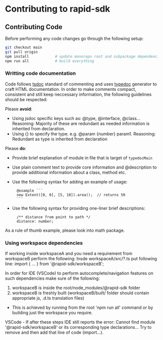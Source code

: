 # Contributing to rapid-sdk

## Contributing Code

Before performing any code changes go through the following setup:

```bash
git checkout main
git pull origin
npm install            # update monorepo root and subpackage dependencies
npm run all            # build everything
```


### Writting code documentation
Code follows [tsdoc](https://tsdoc.org/) standard of commenting and uses [typedoc](https://typedoc.org/) generator to craft HTML documentation.
In order to make comments compact, consistent and still keep neccessary information, the following guidelines should be respected:

Please **avoid**:
- Using jsdoc specific keys such as: @type, @interface, @class... Reasoning: Majority of these are redundant as needed information is inherited from declaration.
- Using {} to specify the type. e.g. @param {number} param1. Reasoning: Redundant as type is inherited from declaration

Please **do**:
- Provide brief explanation of module in file that is target of `typedocMain`
- Use plain comment text to provide core information and @description to provide additional information about a class, method etc.
- Use the following syntax for adding an example of usage:

        @example ```
        new Extent([0, 0], [5, 10]).area();  // returns 50     
        ```

- Use the following syntax for providing one-liner brief descriptions:

        /** distance from point to path */
        distance: number;
        
As a rule of thumb example, please look into math package.

### Using workspace dependencies

If working inside workspaceA and you need a requirement from workspaceB perform the following:
Insde workspaceA/src/?.ts put following line:
import { ... } from '@rapid-sdk/workspaceB';

In order for IDE (VSCode) to perform autocomplete/navigation features on such dependencies make sure of the following:
1) workspaceB is inside the root/node_modules/@rapid-sdk folder
2) workspaceB is freshly built (workspaceB/built/ folder should contain appropriate js, .d.ts translation files)
-  This is achieved by running from the root 'npm run all' command or by building just the workspace you require.

VSCode - If after these steps IDE still reports the error: Cannot find module '@rapid-sdk/workspaceB' or its corresponding type declarations...
Try to remove and then add that line of code (import...).

